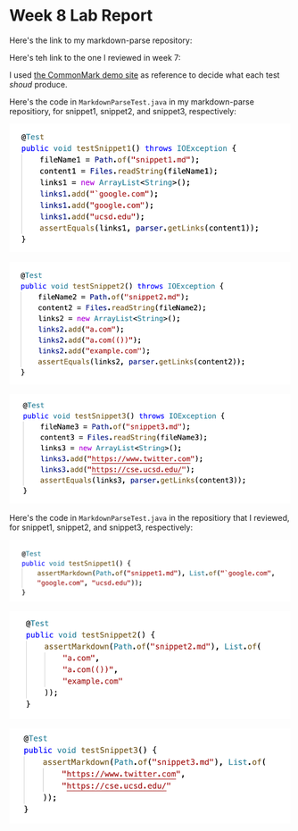 # Week 8 Lab Report

Here's the link to my markdown-parse repository:

Here's teh link to the one I reviewed in week 7:

I used [the CommonMark demo site](https://spec.commonmark.org/dingus/) as reference to decide what each test *shoud* produce.

Here's the code in `MarkdownParseTest.java` in my markdown-parse repositiory, for snippet1, snippet2, and snippet3, respectively:

![image](report4-4.png)

![image](report4-5.png)

![image](report4-6.png)

Here's the code in `MarkdownParseTest.java` in the repositiory that I reviewed, for snippet1, snippet2, and snippet3, respectively:

![image](report4-1.png)

![image](report4-2.png)

![image](report4-3.png)

